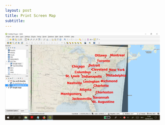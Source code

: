 ```yaml
---
layout: post
title: Print Screen Map
subtitle: 
---
```


![Map2](https://github.com/TatjanaSmiljanic/tatjanasmiljanic.github.io/blob/master/img/finished2.png)
